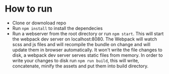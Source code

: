 # How to run
- Clone or downoload repo
- Run ```npm install``` to install the dependecies
- Run a webserver from the root directory or run ```npm start```. This will start the webpack dev server on localhost:8080. The Webpack will watch scss and js files and will recompile the bundle on change and will update them in browser automatically. It won't write the file changes to disk, a webpack dev server serves static files from memory. In order to write your changes to disk run ```npm run build```, this will write, concatenate, minify the assets and put them into build directory.